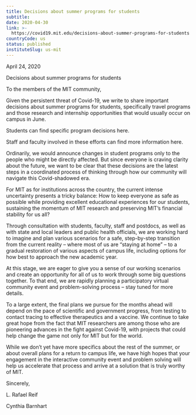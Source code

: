 ```yaml
---
title: Decisions about summer programs for students
subtitle: 
date: 2020-04-30
link: >-
  https://covid19.mit.edu/decisions-about-summer-programs-for-students
countryCode: us
status: published
instituteSlug: us-mit
---
```

April 24, 2020

Decisions about summer programs for students

To the members of the MIT community,

Given the persistent threat of Covid-19, we write to share important decisions about summer programs for students, specifically travel programs and those research and internship opportunities that would usually occur on campus in June.

Students can find specific program decisions here.

Staff and faculty involved in these efforts can find more information here.

Ordinarily, we would announce changes in student programs only to the people who might be directly affected. But since everyone is craving clarity about the future, we want to be clear that these decisions are the latest steps in a coordinated process of thinking through how our community will navigate this Covid-shadowed era.

For MIT as for institutions across the country, the current intense uncertainty presents a tricky balance: How to keep everyone as safe as possible while providing excellent educational experiences for our students, sustaining the momentum of MIT research and preserving MIT’s financial stability for us all?

Through consultation with students, faculty, staff and postdocs, as well as with state and local leaders and public health officials, we are working hard to imagine and plan various scenarios for a safe, step-by-step transition from the current reality – where most of us are “staying at home” ­– to a gradual restoration of various aspects of campus life, including options for how best to approach the new academic year.

At this stage, we are eager to give you a sense of our working scenarios and create an opportunity for all of us to work through some big questions together. To that end, we are rapidly planning a participatory virtual community event and problem-solving process – stay tuned for more details.

To a large extent, the final plans we pursue for the months ahead will depend on the pace of scientific and government progress, from testing to contact tracing to effective therapeutics and a vaccine. We continue to take great hope from the fact that MIT researchers are among those who are pioneering advances in the fight against Covid-19, with projects that could help change the game not only for MIT but for the world.

While we don’t yet have more specifics about the rest of the summer, or about overall plans for a return to campus life, we have high hopes that your engagement in the interactive community event and problem solving will help us accelerate that process and arrive at a solution that is truly worthy of MIT.

Sincerely,

L. Rafael Reif

Cynthia Barnhart